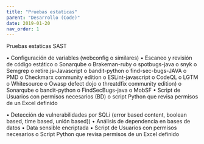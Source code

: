 ```yaml
---
title: "Pruebas estaticas"
parent: "Desarrollo (Code)"
date: 2019-01-20
nav_order: 1
---
```

Pruebas estaticas SAST

•	Configuración de variables (webconfig o similares)
•	Escaneo y revisión de código estático 
    o	Sonarqube
    o	Brakeman-ruby
    o	spotbugs-java
    o	snyk
    o	Semgrep
    o	retire.js-Javascript
    o	bandit-python
    o	find-sec-bugs-JAVA
    o	PMD
    o	Checkmarx community edition
    o	ESLint-javascript
    o	CodeQL
    o	LGTM
    o	Whitesource
    o	Owasp defect dojo
    o	threatdfix community edition)
    o	Sonarqube
    o	bandit-python
    o	FindSecBugs-java
    o	MobSF
•	Script de Usuarios con permisos necesarios (BD)
    o	script Python que revisa permisos de un Excel definido
    
•	Detección de vulnerabilidades por SQLi (error based content, boolean based, time based, unión based))
•	Análisis de dependencia en bases de datos
•	Data sensible encriptada
•	Script de Usuarios con permisos necesarios
    o	Script Python que revisa permisos de un Excel definido

    


